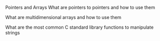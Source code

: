 Pointers and Arrays 
What are pointers to pointers and how to use them

What are multidimensional arrays and how to use them

What are the most common C standard library functions to manipulate strings
